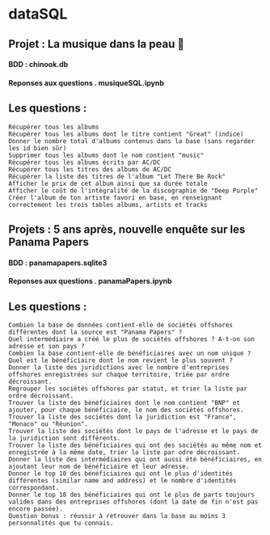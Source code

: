 # dataSQL


## Projet : La musique dans la peau 🎸

#### BDD : chinook.db
#### Reponses aux questions . musiqueSQL.ipynb

## Les questions :

    Récupérer tous les albums
    Récupérer tous les albums dont le titre contient "Great" (indice)
    Donner le nombre total d'albums contenus dans la base (sans regarder les id bien sûr)
    Supprimer tous les albums dont le nom contient "music"
    Récupérer tous les albums écrits par AC/DC
    Récupérer tous les titres des albums de AC/DC
    Récupérer la liste des titres de l'album "Let There Be Rock"
    Afficher le prix de cet album ainsi que sa durée totale
    Afficher le coût de l'intégralité de la discographie de "Deep Purple"
    Créer l'album de ton artiste favori en base, en renseignant correctement les trois tables albums, artists et tracks
    
    
## Projets : 5 ans après, nouvelle enquête sur les Panama Papers
 
#### BDD : panamapapers.sqlite3
#### Reponses aux questions . panamaPapers.ipynb

## Les questions :

    Combien la base de données contient-elle de sociétés offshores différentes dont la source est "Panama Papers" ?
    Quel intermédiaire a créé le plus de sociétés offshores ? A-t-on son adresse et son pays ?
    Combien la base contient-elle de bénéficiaires avec un nom unique ? Quel est le bénéficiaire dont le nom revient le plus souvent ?
    Donner la liste des juridictions avec le nombre d'entreprises offshores enregistrées sur chaque territoire, triée par ordre décroissant.
    Regrouper les sociétés offshores par statut, et trier la liste par ordre décroissant.
    Trouver la liste des bénéficiaires dont le nom contient "BNP" et ajouter, pour chaque bénéficiaire, le nom des sociétés offshores.
    Trouver la liste des sociétés dont la juridiction est "France", "Monaco" ou "Réunion".
    Trouver la liste des sociétés dont le pays de l'adresse et le pays de la juridiction sont différents.
    Trouver la liste des bénéficiaires qui ont des sociétés au même nom et enregistrée à la même date, trier la liste par odre décroissant.
    Donner la liste des intermédiaires qui ont aussi été bénéficiaires, en ajoutant leur nom de bénéficiaire et leur adresse.
    Donner le top 10 des bénéficiaires qui ont le plus d'identités différentes (similar name and address) et le nombre d'identités correspondant.
    Donner le top 10 des bénéficiaires qui ont le plus de parts toujours valides dans des entreprises offshores (dont la date de fin n'est pas encore passée).
    Question bonus : réussir à retrouver dans la base au moins 3 personnalités que tu connais.
